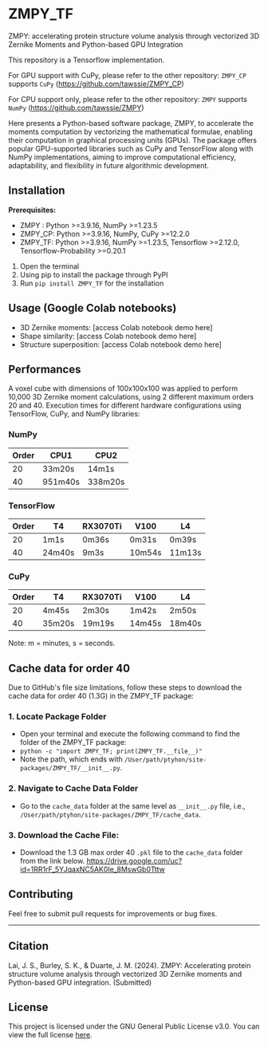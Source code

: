 # ZMPY_TF

ZMPY: accelerating protein structure volume analysis through vectorized 3D Zernike Moments and Python-based GPU Integration

This repository is a Tensorflow implementation.

For GPU support with CuPy, please refer to the other repository:
`ZMPY_CP` supports `CuPy`
(https://github.com/tawssie/ZMPY_CP)

For CPU support only, please refer to the other repository:
`ZMPY` supports `NumPy`
(https://github.com/tawssie/ZMPY)

Here presents a Python-based software package, ZMPY, to accelerate the moments computation by vectorizing the mathematical formulae, enabling their computation in graphical processing units (GPUs). The package offers popular GPU-supported libraries such as CuPy and TensorFlow along with NumPy implementations, aiming to improve computational efficiency, adaptability, and flexibility in future algorithmic development. 

## Installation

**Prerequisites:**
* ZMPY   : Python >=3.9.16, NumPy >=1.23.5
* ZMPY_CP: Python >=3.9.16, NumPy, CuPy >=12.2.0
* ZMPY_TF: Python >=3.9.16, NumPy >=1.23.5, Tensorflow >=2.12.0, Tensorflow-Probability >=0.20.1

1. Open the terminal
2. Using pip to install the package through PyPI
3. Run `pip install ZMPY_TF` for the installation


## Usage (Google Colab notebooks)

* 3D Zernike moments: [access Colab notebook demo here]
* Shape similarity: [access Colab notebook demo here]
* Structure superposition: [access Colab notebook demo here]

## Performances

A voxel cube with dimensions of 100x100x100 was applied to perform 10,000 3D Zernike moment calculations, using 2 different maximum orders 20 and 40.
Execution times for different hardware configurations using TensorFlow, CuPy, and NumPy libraries:

### NumPy

| Order | CPU1       | CPU2       |
|-------|------------|------------|
| 20    | 33m20s     | 14m1s      |
| 40    | 951m40s    | 338m20s    |


### TensorFlow

| Order |            T4 |            RX3070Ti |            V100 |            L4 | 
|-------|---------------|---------------------|-----------------|---------------|
| 20    | 1m1s          | 0m36s               | 0m31s           | 0m39s         | 
| 40    | 24m40s        | 9m3s                | 10m54s          | 11m13s        | 

### CuPy
| Order |      T4 |      RX3070Ti |      V100 |      L4 |
|-------|---------|---------------|-----------|---------|
| 20    | 4m45s   | 2m30s         | 1m42s     | 2m50s   |
| 40    | 35m20s  | 19m19s        | 14m45s    | 18m40s  |

Note: m = minutes, s = seconds.

## Cache data for order 40

Due to GitHub's file size limitations, follow these steps to download the cache data for order 40 (1.3G) in the ZMPY_TF package:

### 1. Locate Package Folder

- Open your terminal and execute the following command to find the folder of the ZMPY_TF package:
- `python -c "import ZMPY_TF; print(ZMPY_TF.__file__)"`
- Note the path, which ends with `/User/path/ptyhon/site-packages/ZMPY_TF/__init__.py`.

### 2. Navigate to Cache Data Folder
- Go to the `cache_data` folder at the same level as `__init__.py` file, i.e., `/User/path/ptyhon/site-packages/ZMPY_TF/cache_data`.

### 3. Download the Cache File:
- Download the 1.3 GB max order 40 `.pkl` file to the `cache_data` folder from the link below. https://drive.google.com/uc?id=1RR1rF_5YJqaxNC5AK0Ie_8MswGb0Tttw

## Contributing

Feel free to submit pull requests for improvements or bug fixes.

************************* 


## Citation

Lai, J. S., Burley, S. K., & Duarte, J. M. (2024). ZMPY: Accelerating protein structure volume analysis through vectorized 3D Zernike moments and Python-based GPU integration. (Submitted)

## License

This project is licensed under the GNU General Public License v3.0. You can view the full license [here](https://www.gnu.org/licenses/gpl-3.0.en.html).

